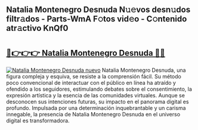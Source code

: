 ## Natalia Montenegro Desnuda N𝚞𝚎vos desn𝚞dos filtr𝚊dos - Parts-WmA F𝚘tos vid𝚎o - C𝚘ntenido atr𝚊ctivo KnQf0

# <h2><a href="http://mb34fz.tromn.icu/?c=Natalia+Montenegro+Desnuda">🔗👉👉👉 Natalia Montenegro Desnuda 🔗🔗</a></h2>

[![Natalia Montenegro Desnuda nuevo](https://i.imgur.com/pEAQMta.gif)](http://mb34fz.tromn.icu/?c=Natalia+Montenegro+Desnuda)
Natalia Montenegro Desnuda, una figura compleja y esquiva, se resiste a la comprensión fácil. Su método poco convencional de interactuar con el público en línea ha atraído y ofendido a los seguidores, estimulando debates sobre el consentimiento, la expresión artística y la esencia de las comunidades virtuales. Aunque se desconocen sus intenciones futuras, su impacto en el panorama digital es profundo. Impulsada por una determinación inquebrantable y un carisma innegable, la presencia de Natalia Montenegro Desnuda en el universo digital es transformadora.

